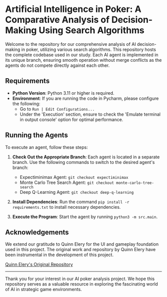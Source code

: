 # Artificial Intelligence in Poker: A Comparative Analysis of Decision-Making Using Search Algorithms

Welcome to the repository for our comprehensive analysis of AI decision-making in poker, utilizing various search algorithms. This repository hosts the complete codebase used in our study. Each AI agent is implemented in its unique branch, ensuring smooth operation without merge conflicts as the agents do not compete directly against each other.

## Requirements

- **Python Version**: Python 3.11 or higher is required.
- **Environment**: If you are running the code in Pycharm, please configure the following:
  - Go to `Run | Edit Configurations...`
  - Under the 'Execution' section, ensure to check the 'Emulate terminal in output console' option for optimal performance.

## Running the Agents

To execute an agent, follow these steps:

1. **Check Out the Appropriate Branch**: Each agent is located in a separate branch. Use the following commands to switch to the desired agent's branch:
   - Expectiminimax Agent: `git checkout expectiminimax`
   - Monte Carlo Tree Search Agent: `git checkout monte-carlo-tree-search`
   - Deep Q-Learning Agent: `git checkout deep-q-learning`

2. **Install Dependencies**: Run the command `pip install -r requirements.txt` to install necessary dependencies.

3. **Execute the Program**: Start the agent by running `python3 -m src.main`.

## Acknowledgements

We extend our gratitude to Quinn Elery for the UI and gameplay foundation used in this project. The original work and repository by Quinn Elery have been instrumental in the development of this project.

[Quinn Elery's Original Repository](https://github.com/qelery/Command-Line-Poker)

---

Thank you for your interest in our AI poker analysis project. We hope this repository serves as a valuable resource in exploring the fascinating world of AI in strategic game environments.
